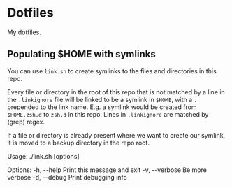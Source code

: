 # Dotfiles

My dotfiles.

## Populating $HOME with symlinks

You can use `link.sh` to create symlinks to the files and directories in this repo.

Every file or directory in the root of this repo that is not matched by a line
in the `.linkignore` file will be linked to be a symlink in `$HOME`, with a `.`
prepended to the link name. E.g. a symlink would be created from `$HOME.zsh.d`
to `zsh.d` in this repo. Lines in `.linkignore` are matched by (grep) regex.

If a file or directory is already present where we want to create our symlink,
it is moved to a backup directory in the repo root.

Usage: ./link.sh [options]

Options:
-h, --help     Print this message and exit
-v, --verbose  Be more verbose
-d, --debug    Print debugging info
